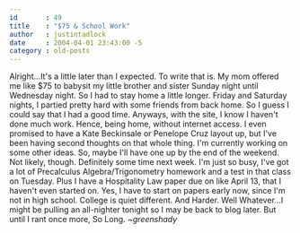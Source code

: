 ```yaml
---
id       : 49
title    : "$75 & School Work"
author   : justintadlock
date     : 2004-04-01 23:43:00 -5
category : old-posts
---
```


Alright...It's a little later than I expected.  To write that is.  My mom offered me like $75 to babysit my little brother and sister Sunday night until Wednesday night.  So I had to stay home a little longer.  Friday and Saturday nights, I partied pretty hard with some friends from back home.  So I guess I could say that I had a good time.
Anyways, with the site, I know I haven't done much work.  Hence, being home, without internet access.  I even promised to have a Kate Beckinsale or Penelope Cruz layout up, but I've been having second thoughts on that whole thing.  I'm currently working on some other ideas.  So, maybe I'll have one up by the end of the weekend.  Not likely, though.  Definitely some time next week.  I'm just so busy, I've got a lot of Precalculus Algebra/Trigonometry homework and a test in that class on Tuesday.  Plus I have a Hospitality Law paper due on like April 13, that I haven't even started on.  Yes, I have to start on papers early now, since I'm not in high school.  College is quiet different.  And Harder.  Well Whatever...I might be pulling an all-nighter tonight so I may be back to blog later.  But until I rant once more, So Long.  <em>  ~greenshady</em>
